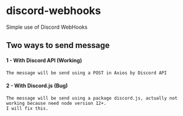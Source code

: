 # discord-webhooks
Simple use of Discord WebHooks

## Two ways to send message

#### 1 - With Discord API (Working)
    The message will be send using a POST in Axios by Discord API
#### 2 - With Discord.js (Bug)
    The message will be send using a package discord.js, actually not working because need node version 12+.
    I will fix this.